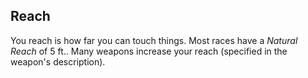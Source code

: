 ## Reach

<!-- TODO: come up w/ better rules for reach. -->

You reach is how far you can touch things. Most races have a *Natural Reach* of 5 ft.. Many weapons increase your reach (specified in the weapon's description).
